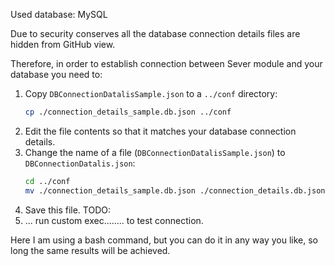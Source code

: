 Used database: MySQL

Due to security conserves all the database connection details files are hidden from GitHub view.

Therefore, in order to establish connection between Sever module and your database you need to:
1.  Copy `DBConnectionDatalisSample.json` to a `../conf` directory:
    ```bash
    cp ./connection_details_sample.db.json ../conf
    ```
2. Edit the file contents so that it matches your database connection details.
3. Change the name of a file (`DBConnectionDatalisSample.json`) to `DBConnectionDatalis.json`:
    ```bash
    cd ../conf
    mv ./connection_details_sample.db.json ./connection_details.db.json
    ```
4.  Save this file.
TODO:
5. ... run custom exec........ to test connection.

Here I am using a bash command, but you can do it in any way you like, so long the same results will be achieved.

